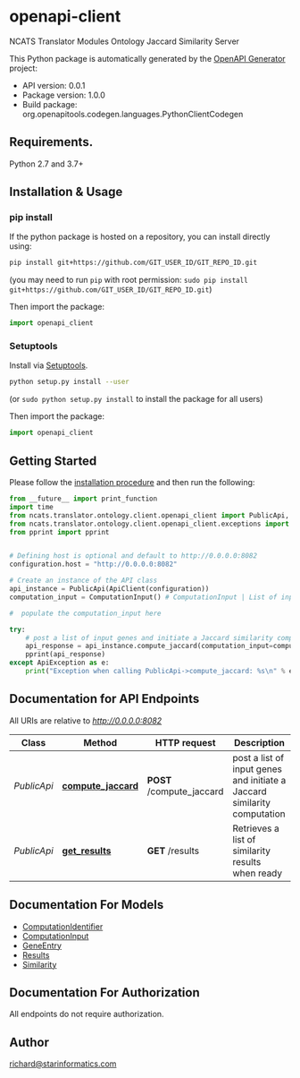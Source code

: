 # openapi-client
NCATS Translator Modules Ontology Jaccard Similarity Server

This Python package is automatically generated by the [OpenAPI Generator](https://openapi-generator.tech) project:

- API version: 0.0.1
- Package version: 1.0.0
- Build package: org.openapitools.codegen.languages.PythonClientCodegen

## Requirements.

Python 2.7 and 3.7+

## Installation & Usage
### pip install

If the python package is hosted on a repository, you can install directly using:

```sh
pip install git+https://github.com/GIT_USER_ID/GIT_REPO_ID.git
```
(you may need to run `pip` with root permission: `sudo pip install git+https://github.com/GIT_USER_ID/GIT_REPO_ID.git`)

Then import the package:
```python
import openapi_client 
```

### Setuptools

Install via [Setuptools](http://pypi.python.org/pypi/setuptools).

```sh
python setup.py install --user
```
(or `sudo python setup.py install` to install the package for all users)

Then import the package:
```python
import openapi_client
```

## Getting Started

Please follow the [installation procedure](#installation--usage) and then run the following:

```python
from __future__ import print_function
import time
from ncats.translator.ontology.client.openapi_client import PublicApi, ApiClient, ComputationInput
from ncats.translator.ontology.client.openapi_client.exceptions import ApiException
from pprint import pprint


# Defining host is optional and default to http://0.0.0.0:8082
configuration.host = "http://0.0.0.0:8082"

# Create an instance of the API class
api_instance = PublicApi(ApiClient(configuration))
computation_input = ComputationInput() # ComputationInput | List of input genes upon which to compute Jaccard similarity  (optional)

#  populate the computation_input here

try:
    # post a list of input genes and initiate a Jaccard similarity computation
    api_response = api_instance.compute_jaccard(computation_input=computation_input)
    pprint(api_response)
except ApiException as e:
    print("Exception when calling PublicApi->compute_jaccard: %s\n" % e)

```

## Documentation for API Endpoints

All URIs are relative to *http://0.0.0.0:8082*

Class | Method | HTTP request | Description
------------ | ------------- | ------------- | -------------
*PublicApi* | [**compute_jaccard**](docs/PublicApi.md#compute_jaccard) | **POST** /compute_jaccard | post a list of input genes and initiate a Jaccard similarity computation
*PublicApi* | [**get_results**](docs/PublicApi.md#get_results) | **GET** /results | Retrieves a list of similarity results when ready 


## Documentation For Models

 - [ComputationIdentifier](docs/ComputationIdentifier.md)
 - [ComputationInput](docs/ComputationInput.md)
 - [GeneEntry](docs/GeneEntry.md)
 - [Results](docs/Results.md)
 - [Similarity](docs/Similarity.md)


## Documentation For Authorization

 All endpoints do not require authorization.

## Author

richard@starinformatics.com


